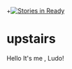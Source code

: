 +[![Stories in Ready](https://badge.waffle.io/elmo/upstairs.png?label=ready&title=Ready)](https://waffle.io/elmo/upstairs)
# upstairs
Hello It's me , Ludo!

